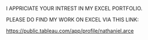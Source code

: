 I APPRICIATE YOUR INTREST IN MY EXCEL PORTFOLIO.

PLEASE DO FIND MY WORK ON EXCEL VIA THIS LINK:

https://public.tableau.com/app/profile/nathaniel.arce